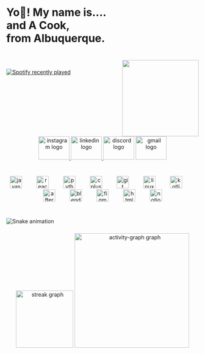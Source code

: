 <h1 align="left">Yo👋! My name is....<br>and A Cook,<br>from Albuquerque.</h1>

###

<br clear="both">

<img align="right" height="200" src="https://media2.giphy.com/media/v1.Y2lkPTc5MGI3NjExcjVyOGdoaTU1eDFldmc1d2hiMWVwc3lhbTd1bWRjN2JvMm1jajlqYSZlcD12MV9pbnRlcm5hbF9naWZfYnlfaWQmY3Q9Zw/R3S6MfUoKvBVS/giphy.gif"  />

###

<div align="left">
  <a href="https://open.spotify.com/user/31fws6jr3y52olu7ouophn34yg3m">
    <img src="https://spotify-recently-played-readme.vercel.app/api?user=31fws6jr3y52olu7ouophn34yg3m&count=4&unique=false" alt="Spotify recently played"  />
  </a>
</div>

###

<br clear="both">

<div align="center">
  <a href="https://www.instagram.com/devanshh07_/?hl=en" target="_blank">
    <img src="https://raw.githubusercontent.com/maurodesouza/profile-readme-generator/master/src/assets/icons/social/instagram/default.svg" width="81" height="61" alt="instagram logo"  />
  </a>
  <a href="https://www.linkedin.com/in/devansh-chaudharyy/" target="_blank">
    <img src="https://raw.githubusercontent.com/maurodesouza/profile-readme-generator/master/src/assets/icons/social/linkedin/default.svg" width="81" height="61" alt="linkedin logo"  />
  </a>
  <img src="https://raw.githubusercontent.com/maurodesouza/profile-readme-generator/master/src/assets/icons/social/discord/default.svg" width="81" height="61" alt="discord logo"  />
  <img src="https://raw.githubusercontent.com/maurodesouza/profile-readme-generator/master/src/assets/icons/social/gmail/default.svg" width="81" height="61" alt="gmail logo"  />
</div>

###

<br clear="both">

<div align="center">
  <img src="https://cdn.jsdelivr.net/gh/devicons/devicon/icons/javascript/javascript-original.svg" height="32" alt="javascript logo"  />
  <img width="30" />
  <img src="https://cdn.jsdelivr.net/gh/devicons/devicon/icons/react/react-original.svg" height="32" alt="react logo"  />
  <img width="30" />
  <img src="https://cdn.jsdelivr.net/gh/devicons/devicon/icons/python/python-original.svg" height="32" alt="python logo"  />
  <img width="30" />
  <img src="https://cdn.jsdelivr.net/gh/devicons/devicon/icons/cplusplus/cplusplus-original.svg" height="32" alt="cplusplus logo"  />
  <img width="30" />
  <img src="https://cdn.jsdelivr.net/gh/devicons/devicon/icons/git/git-original.svg" height="32" alt="git logo"  />
  <img width="30" />
  <img src="https://cdn.jsdelivr.net/gh/devicons/devicon/icons/linux/linux-original.svg" height="32" alt="linux logo"  />
  <img width="30" />
  <img src="https://cdn.jsdelivr.net/gh/devicons/devicon/icons/kotlin/kotlin-original.svg" height="32" alt="kotlin logo"  />
  <img width="30" />
  <img src="https://cdn.jsdelivr.net/gh/devicons/devicon/icons/aftereffects/aftereffects-original.svg" height="32" alt="aftereffects logo"  />
  <img width="30" />
  <img src="https://cdn.jsdelivr.net/gh/devicons/devicon/icons/blender/blender-original.svg" height="32" alt="blender logo"  />
  <img width="30" />
  <img src="https://cdn.jsdelivr.net/gh/devicons/devicon/icons/figma/figma-original.svg" height="32" alt="figma logo"  />
  <img width="30" />
  <img src="https://cdn.jsdelivr.net/gh/devicons/devicon/icons/html5/html5-original.svg" height="32" alt="html5 logo"  />
  <img width="30" />
  <img src="https://cdn.jsdelivr.net/gh/devicons/devicon/icons/notion/notion-original.svg" height="32" alt="notion logo"  />
</div>

###

<br clear="both">

<img src="https://raw.githubusercontent.com/savenop/savenop/output/snake.svg" alt="Snake animation" />

###

<div align="center">
  <img src="https://streak-stats.demolab.com?user=savenop&locale=en&mode=daily&theme=dracula&hide_border=false&border_radius=5&order=3" height="150" alt="streak graph"  />
  <img src="https://github-readme-activity-graph.vercel.app/graph?username=savenop&radius=16&theme=react&area=true&order=5" height="300" alt="activity-graph graph"  />
</div>

###
